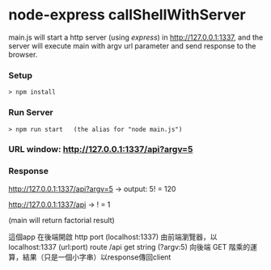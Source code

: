 # node-express callShellWithServer

main.js will start a http server (using *express*) in http://127.0.0.1:1337,
and the server will execute main with argv url parameter and send response to the browser.

### Setup
```
> npm install
```

### Run Server
```
> npm run start   (the alias for "node main.js")
```

### URL window: http://127.0.0.1:1337/api?argv=5

### Response

http://127.0.0.1:1337/api?argv=5 -> output: 5! = 120

http://127.0.0.1:1337/api -> ! = 1

(main will return factorial result)

這個app 在後端開啟 http port (localhost:1337) 
由前端瀏覽器，以 localhost:1337 (url:port) route /api
get string (?argv:5) 向後端 GET 階乘的運算，結果（只是一個小字串）以response傳回client